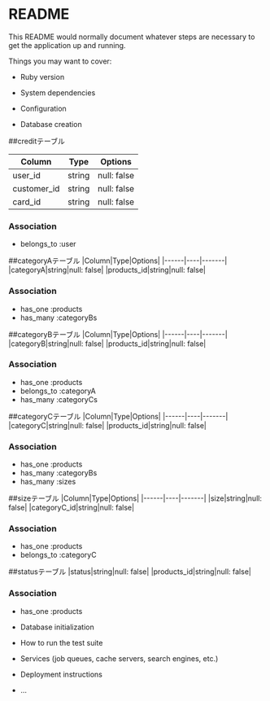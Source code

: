 # README



This README would normally document whatever steps are necessary to get the
application up and running.

Things you may want to cover:

* Ruby version

* System dependencies

* Configuration

* Database creation

##creditテーブル

|Column|Type|Options|
|------|----|-------|
|user_id|string|null: false|
|customer_id|string|null: false|
|card_id|string|null: false|

### Association
- belongs_to :user


##categoryAテーブル
|Column|Type|Options|
|------|----|-------|
|categoryA|string|null: false|
|products_id|string|null: false|

### Association
- has_one :products
- has_many :categoryBs

##categoryBテーブル
|Column|Type|Options|
|------|----|-------|
|categoryB|string|null: false|
|products_id|string|null: false|

### Association
- has_one :products
- belongs_to :categoryA
- has_many :categoryCs


##categoryCテーブル
|Column|Type|Options|
|------|----|-------|
|categoryC|string|null: false|
|products_id|string|null: false|

### Association
- has_one :products
- has_many :categoryBs
- has_many :sizes


##sizeテーブル
|Column|Type|Options|
|------|----|-------|
|size|string|null: false|
|categoryC_id|string|null: false|

### Association
- has_one :products
- belongs_to :categoryC


##statusテーブル
|status|string|null: false|
|products_id|string|null: false|

### Association
- has_one :products


* Database initialization

* How to run the test suite

* Services (job queues, cache servers, search engines, etc.)

* Deployment instructions

* ...
